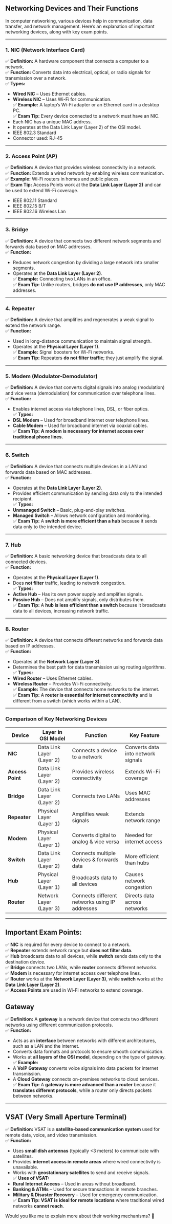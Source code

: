 ## **Networking Devices and Their Functions**  

In computer networking, various devices help in communication, data transfer, and network management. Here’s an explanation of important networking devices, along with key exam points.  

---

### **1. NIC (Network Interface Card)**  
✅ **Definition:** A hardware component that connects a computer to a network.  
✅ **Function:** Converts data into electrical, optical, or radio signals for transmission over a network.  
✅ **Types:**  
   - **Wired NIC** – Uses Ethernet cables.  
   - **Wireless NIC** – Uses Wi-Fi for communication.  
✅ **Example:** A laptop’s Wi-Fi adapter or an Ethernet card in a desktop PC.  
✅ **Exam Tip:** Every device connected to a network must have an NIC. 
- Each NIC has a unique MAC address.
- It operates at the Data Link Layer (Layer 2) of the OSI model.
- IEEE 802.3 Standard
- Connector used: RJ-45

---

### **2. Access Point (AP)**  
✅ **Definition:** A device that provides wireless connectivity in a network.  
✅ **Function:** Extends a wired network by enabling wireless communication.  
✅ **Example:** Wi-Fi routers in homes and public places.  
✅ **Exam Tip:** Access Points work at the **Data Link Layer (Layer 2)** and can be used to extend Wi-Fi coverage.  
- IEEE 802.11 Standard
- IEEE 802.15 B/T
- IEEE 802.16 Wireless Lan
---

### **3. Bridge**  
✅ **Definition:** A device that connects two different network segments and forwards data based on MAC addresses.  
✅ **Function:**  
   - Reduces network congestion by dividing a large network into smaller segments.  
   - Operates at the **Data Link Layer (Layer 2)**.  
✅ **Example:** Connecting two LANs in an office.  
✅ **Exam Tip:** Unlike routers, bridges **do not use IP addresses**, only MAC addresses.  

---

### **4. Repeater**  
✅ **Definition:** A device that amplifies and regenerates a weak signal to extend the network range.  
✅ **Function:**  
   - Used in long-distance communication to maintain signal strength.  
   - Operates at the **Physical Layer (Layer 1)**.  
✅ **Example:** Signal boosters for Wi-Fi networks.  
✅ **Exam Tip:** Repeaters **do not filter traffic**; they just amplify the signal.  

---

### **5. Modem (Modulator-Demodulator)**  
✅ **Definition:** A device that converts digital signals into analog (modulation) and vice versa (demodulation) for communication over telephone lines.  
✅ **Function:**  
   - Enables internet access via telephone lines, DSL, or fiber optics.  
✅ **Types:**  
   - **DSL Modem** – Used for broadband internet over telephone lines.  
   - **Cable Modem** – Used for broadband internet via coaxial cables.  
✅ **Exam Tip:** **A modem is necessary for internet access over traditional phone lines.**  

---

### **6. Switch**  
✅ **Definition:** A device that connects multiple devices in a LAN and forwards data based on MAC addresses.  
✅ **Function:**  
   - Operates at the **Data Link Layer (Layer 2)**.  
   - Provides efficient communication by sending data only to the intended recipient.  
✅ **Types:**  
   - **Unmanaged Switch** – Basic, plug-and-play switches.  
   - **Managed Switch** – Allows network configuration and monitoring.  
✅ **Exam Tip:** A **switch is more efficient than a hub** because it sends data only to the intended device.  

---

### **7. Hub**  
✅ **Definition:** A basic networking device that broadcasts data to all connected devices.  
✅ **Function:**  
   - Operates at the **Physical Layer (Layer 1)**.  
   - Does **not filter** traffic, leading to network congestion.  
✅ **Types:**  
   - **Active Hub** – Has its own power supply and amplifies signals.  
   - **Passive Hub** – Does not amplify signals, only distributes them.  
✅ **Exam Tip:** A **hub is less efficient than a switch** because it broadcasts data to all devices, increasing network traffic.  

---

### **8. Router**  
✅ **Definition:** A device that connects different networks and forwards data based on IP addresses.  
✅ **Function:**  
   - Operates at the **Network Layer (Layer 3)**.  
   - Determines the best path for data transmission using routing algorithms.  
✅ **Types:**  
   - **Wired Router** – Uses Ethernet cables.  
   - **Wireless Router** – Provides Wi-Fi connectivity.  
✅ **Example:** The device that connects home networks to the internet.  
✅ **Exam Tip:** A **router is essential for internet connectivity** and is different from a switch (which works within a LAN).  

---

### **Comparison of Key Networking Devices**  

| **Device** | **Layer in OSI Model** | **Function** | **Key Feature** |
|-----------|------------------|-------------|--------------|
| **NIC** | Data Link Layer (Layer 2) | Connects a device to a network | Converts data into network signals |
| **Access Point** | Data Link Layer (Layer 2) | Provides wireless connectivity | Extends Wi-Fi coverage |
| **Bridge** | Data Link Layer (Layer 2) | Connects two LANs | Uses MAC addresses |
| **Repeater** | Physical Layer (Layer 1) | Amplifies weak signals | Extends network range |
| **Modem** | Physical Layer (Layer 1) | Converts digital to analog & vice versa | Needed for internet access |
| **Switch** | Data Link Layer (Layer 2) | Connects multiple devices & forwards data | More efficient than hubs |
| **Hub** | Physical Layer (Layer 1) | Broadcasts data to all devices | Causes network congestion |
| **Router** | Network Layer (Layer 3) | Connects different networks using IP addresses | Directs data across networks |

---

## **Important Exam Points:**
✅ **NIC** is required for every device to connect to a network.  
✅ **Repeater** extends network range but **does not filter data**.  
✅ **Hub** broadcasts data to all devices, while **switch** sends data only to the destination device.  
✅ **Bridge** connects two LANs, while **router** connects different networks.  
✅ **Modem** is necessary for internet access over telephone lines.  
✅ **Router** works at the **Network Layer (Layer 3)**, while **switch** works at the **Data Link Layer (Layer 2)**.  
✅ **Access Points** are used in Wi-Fi networks to extend coverage.  


## **Gateway**  
✅ **Definition:** A **gateway** is a network device that connects two different networks using different communication protocols.  
✅ **Function:**  
   - Acts as an **interface** between networks with different architectures, such as a LAN and the internet.  
   - Converts data formats and protocols to ensure smooth communication.  
   - Works at **all layers of the OSI model**, depending on the type of gateway.  
✅ **Example:**  
   - A **VoIP Gateway** converts voice signals into data packets for internet transmission.  
   - A **Cloud Gateway** connects on-premises networks to cloud services.  
✅ **Exam Tip:** A **gateway is more advanced than a router** because it **translates different protocols**, while a router only directs packets between networks.  

---

## **VSAT (Very Small Aperture Terminal)**  
✅ **Definition:** VSAT is a **satellite-based communication system** used for remote data, voice, and video transmission.  
✅ **Function:**  
   - Uses **small dish antennas** (typically <3 meters) to communicate with satellites.  
   - Provides **internet access in remote areas** where wired connectivity is unavailable.  
   - Works with **geostationary satellites** to send and receive signals.  
✅ **Uses of VSAT:**  
   - **Rural Internet Access** – Used in areas without broadband.  
   - **Banking & ATMs** – Used for secure transactions in remote branches.  
   - **Military & Disaster Recovery** – Used for emergency communication.  
✅ **Exam Tip:** **VSAT is ideal for remote locations** where traditional wired networks **cannot reach**.  

Would you like me to explain more about their working mechanisms? 🚀